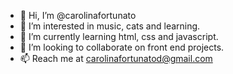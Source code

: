 - 👋 Hi, I’m @carolinafortunato
- 👀 I’m interested in music, cats and learning.
- 🌱 I’m currently learning html, css and javascript.
- 💞️ I’m looking to collaborate on front end projects.
- 📫 Reach me at carolinafortunatod@gmail.com

<!---
carolinafortunato/carolinafortunato is a ✨ special ✨ repository because its `README.md` (this file) appears on your GitHub profile.
You can click the Preview link to take a look at your changes.
--->
